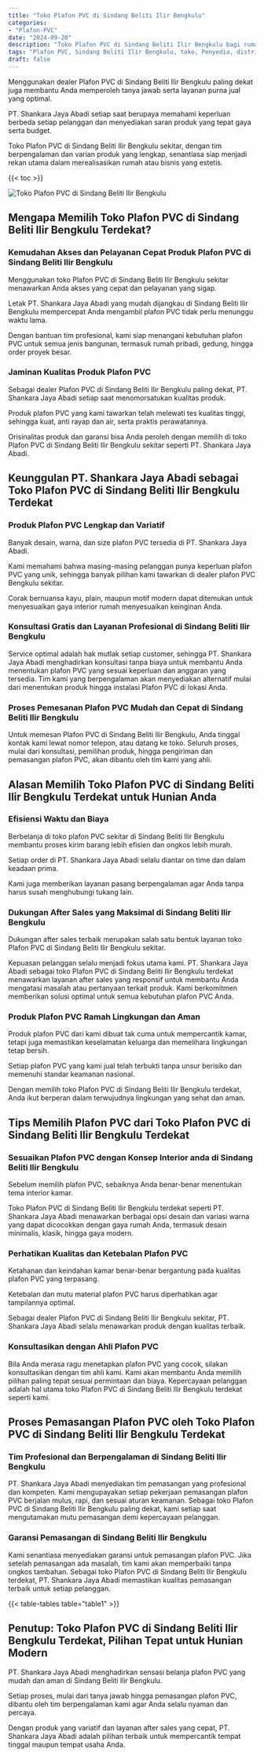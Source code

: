 ```yaml
---
title: "Toko Plafon PVC di Sindang Beliti Ilir Bengkulu"
categories: 
- "Plafon-PVC"
date: "2024-09-20"
description: "Toko Plafon PVC di Sindang Beliti Ilir Bengkulu bagi rumah, office, serta toko. Produk unggulan, pilihan motif, variasi warna modern, dengan servis instalasi oleh tim berpengalaman dan jaminan resmi!|Servis penyediaan Plafon PVC di Sindang Beliti Ilir Bengkulu untuk kebutuhan hunian, kantor, atau toko, beserta material unggulan dan instalasi oleh tenaga ahli profesional serta garansi resmi.|Alternatif Plafon PVC di Sindang Beliti Ilir Bengkulu yang terpercaya untuk hunian, kantor, serta gerai, bersama produk terbaik dan pemasangan ditangani oleh tim profesional serta kepastian resmi.|Distribusi Plafon PVC di Sindang Beliti Ilir Bengkulu bagi tempat tinggal, kantor, serta toko, beserta produk terbaik dan penempatan dikerjakan oleh teknisi ahli, disertai beserta garansi resmi.}"
tags: "Plafon PVC, Sindang Beliti Ilir Bengkulu, toko, Penyedia, distributor"
draft: false
---
```


Menggunakan dealer Plafon PVC di Sindang Beliti Ilir Bengkulu paling dekat juga membantu Anda memperoleh tanya jawab serta layanan purna jual yang optimal.

PT. Shankara Jaya Abadi setiap saat berupaya memahami keperluan berbeda setiap pelanggan dan menyediakan saran produk yang tepat gaya serta budget.

Toko Plafon PVC di Sindang Beliti Ilir Bengkulu sekitar, dengan tim berpengalaman dan varian produk yang lengkap, senantiasa siap menjadi rekan utama dalam merealisasikan rumah atau bisnis yang estetis.

{{< toc >}}

![Toko Plafon PVC di Sindang Beliti Ilir Bengkulu](/images/Plafon-PVC/Toko-Plafon-PVC-di-Sindang-Beliti-Ilir-Bengkulu.png)


## Mengapa Memilih Toko Plafon PVC di Sindang Beliti Ilir Bengkulu Terdekat?

### Kemudahan Akses dan Pelayanan Cepat Produk Plafon PVC di Sindang Beliti Ilir Bengkulu

Menggunakan toko Plafon PVC di Sindang Beliti Ilir Bengkulu sekitar menawarkan Anda akses yang cepat dan pelayanan yang sigap.

Letak PT. Shankara Jaya Abadi yang mudah dijangkau di Sindang Beliti Ilir Bengkulu mempercepat Anda mengambil plafon PVC tidak perlu menunggu waktu lama.

Dengan bantuan tim profesional, kami siap menangani kebutuhan plafon PVC untuk semua jenis bangunan, termasuk rumah pribadi, gedung, hingga order proyek besar.

### Jaminan Kualitas Produk Plafon PVC

Sebagai dealer Plafon PVC di Sindang Beliti Ilir Bengkulu paling dekat, PT. Shankara Jaya Abadi setiap saat menomorsatukan kualitas produk.

Produk plafon PVC yang kami tawarkan telah melewati tes kualitas tinggi, sehingga kuat, anti rayap dan air, serta praktis perawatannya.

Orisinalitas produk dan garansi bisa Anda peroleh dengan memilih di toko Plafon PVC di Sindang Beliti Ilir Bengkulu sekitar seperti PT. Shankara Jaya Abadi.

## Keunggulan PT. Shankara Jaya Abadi sebagai Toko Plafon PVC di Sindang Beliti Ilir Bengkulu Terdekat

### Produk Plafon PVC Lengkap dan Variatif

Banyak desain, warna, dan size plafon PVC tersedia di PT. Shankara Jaya Abadi.

Kami memahami bahwa masing-masing pelanggan punya keperluan plafon PVC yang unik, sehingga banyak pilihan kami tawarkan di dealer plafon PVC Bengkulu sekitar.

Corak bernuansa kayu, plain, maupun motif modern dapat ditemukan untuk menyesuaikan gaya interior rumah menyesuaikan keinginan Anda.

### Konsultasi Gratis dan Layanan Profesional di Sindang Beliti Ilir Bengkulu

Service optimal adalah hak mutlak setiap customer, sehingga PT. Shankara Jaya Abadi menghadirkan konsultasi tanpa biaya untuk membantu Anda menentukan plafon PVC yang sesuai keperluan dan anggaran yang tersedia. Tim kami yang berpengalaman akan menyediakan alternatif mulai dari menentukan produk hingga instalasi Plafon PVC di lokasi Anda.

### Proses Pemesanan Plafon PVC Mudah dan Cepat di Sindang Beliti Ilir Bengkulu

Untuk memesan Plafon PVC di Sindang Beliti Ilir Bengkulu, Anda tinggal kontak kami lewat nomor telepon, atau datang ke toko. Seluruh proses, mulai dari konsultasi, pemilihan produk, hingga pengiriman dan pemasangan plafon PVC, akan dibantu oleh tim kami yang ahli.

## Alasan Memilih Toko Plafon PVC di Sindang Beliti Ilir Bengkulu Terdekat untuk Hunian Anda

### Efisiensi Waktu dan Biaya

Berbelanja di toko plafon PVC sekitar di Sindang Beliti Ilir Bengkulu membantu proses kirim barang lebih efisien dan ongkos lebih murah.

Setiap order di PT. Shankara Jaya Abadi selalu diantar on time dan dalam keadaan prima.

Kami juga memberikan layanan pasang berpengalaman agar Anda tanpa harus susah menghubungi tukang lain.

### Dukungan After Sales yang Maksimal di Sindang Beliti Ilir Bengkulu

Dukungan after sales terbaik merupakan salah satu bentuk layanan toko Plafon PVC di Sindang Beliti Ilir Bengkulu sekitar.

Kepuasan pelanggan selalu menjadi fokus utama kami. PT. Shankara Jaya Abadi sebagai toko Plafon PVC di Sindang Beliti Ilir Bengkulu terdekat menawarkan layanan after sales yang responsif untuk membantu Anda mengatasi masalah atau pertanyaan terkait produk. Kami berkomitmen memberikan solusi optimal untuk semua kebutuhan plafon PVC Anda.

### Produk Plafon PVC Ramah Lingkungan dan Aman

Produk plafon PVC dari kami dibuat tak cuma untuk mempercantik kamar, tetapi juga memastikan keselamatan keluarga dan memelihara lingkungan tetap bersih.

Setiap plafon PVC yang kami jual telah terbukti tanpa unsur berisiko dan memenuhi standar keamanan nasional.

Dengan memilih toko Plafon PVC di Sindang Beliti Ilir Bengkulu terdekat, Anda ikut berperan dalam terwujudnya lingkungan yang sehat dan aman.

## Tips Memilih Plafon PVC dari Toko Plafon PVC di Sindang Beliti Ilir Bengkulu Terdekat

### Sesuaikan Plafon PVC dengan Konsep Interior anda di Sindang Beliti Ilir Bengkulu

Sebelum memilih plafon PVC, sebaiknya Anda benar-benar menentukan tema interior kamar.

Toko Plafon PVC di Sindang Beliti Ilir Bengkulu terdekat seperti PT. Shankara Jaya Abadi menawarkan berbagai opsi desain dan variasi warna yang dapat dicocokkan dengan gaya rumah Anda, termasuk desain minimalis, klasik, hingga gaya modern.

### Perhatikan Kualitas dan Ketebalan Plafon PVC

Ketahanan dan keindahan kamar benar-benar bergantung pada kualitas plafon PVC yang terpasang.

Ketebalan dan mutu material plafon PVC harus diperhatikan agar tampilannya optimal.

Sebagai dealer Plafon PVC di Sindang Beliti Ilir Bengkulu sekitar, PT. Shankara Jaya Abadi selalu menawarkan produk dengan kualitas terbaik.

### Konsultasikan dengan Ahli Plafon PVC

Bila Anda merasa ragu menetapkan plafon PVC yang cocok, silakan konsultasikan dengan tim ahli kami. Kami akan membantu Anda memilih pilihan paling tepat sesuai permintaan dan biaya. Kepercayaan pelanggan adalah hal utama toko Plafon PVC di Sindang Beliti Ilir Bengkulu terdekat seperti kami.

## Proses Pemasangan Plafon PVC oleh Toko Plafon PVC di Sindang Beliti Ilir Bengkulu Terdekat

### Tim Profesional dan Berpengalaman di Sindang Beliti Ilir Bengkulu

PT. Shankara Jaya Abadi menyediakan tim pemasangan yang profesional dan kompeten. Kami mengupayakan setiap pekerjaan pemasangan plafon PVC berjalan mulus, rapi, dan sesuai aturan keamanan. Sebagai toko Plafon PVC di Sindang Beliti Ilir Bengkulu paling dekat, kami setiap saat mengutamakan mutu pemasangan demi kepercayaan pelanggan.

### Garansi Pemasangan di Sindang Beliti Ilir Bengkulu

Kami senantiasa menyediakan garansi untuk pemasangan plafon PVC. Jika setelah pemasangan ada masalah, tim kami akan memperbaiki tanpa ongkos tambahan. Sebagai toko Plafon PVC di Sindang Beliti Ilir Bengkulu terdekat, PT. Shankara Jaya Abadi memastikan kualitas pemasangan terbaik untuk setiap pelanggan.

{{< table-tables table="table1" >}}

## Penutup: Toko Plafon PVC di Sindang Beliti Ilir Bengkulu Terdekat, Pilihan Tepat untuk Hunian Modern

PT. Shankara Jaya Abadi menghadirkan sensasi belanja plafon PVC yang mudah dan aman di Sindang Beliti Ilir Bengkulu.

Setiap proses, mulai dari tanya jawab hingga pemasangan plafon PVC, dibantu oleh tim berpengalaman kami agar Anda selalu nyaman dan percaya.

Dengan produk yang variatif dan layanan after sales yang cepat, PT. Shankara Jaya Abadi adalah pilihan terbaik untuk mempercantik tempat tinggal maupun tempat usaha Anda.